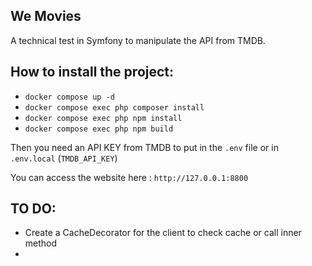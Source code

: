 We Movies
---------

A technical test in Symfony to manipulate the API from TMDB.

How to install the project:
---------------------------
- `docker compose up -d`
- `docker compose exec php composer install`
- `docker compose exec php npm install`
- `docker compose exec php npm build` 

Then you need an API KEY from TMDB to put in the `.env` file or in `.env.local` (`TMDB_API_KEY`)

You can access the website here : `http://127.0.0.1:8800`


TO DO:
------

- Create a CacheDecorator for the client to check cache or call inner method
- 